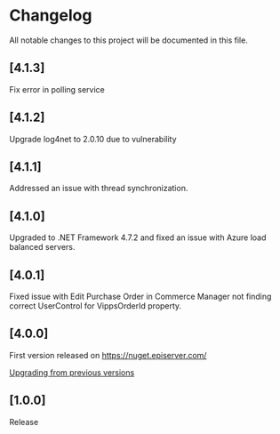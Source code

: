 # Changelog

All notable changes to this project will be documented in this file.

## [4.1.3]
Fix error in polling service

## [4.1.2]
Upgrade log4net to 2.0.10 due to vulnerability

## [4.1.1]
Addressed an issue with thread synchronization.

## [4.1.0]
Upgraded to .NET Framework 4.7.2 and fixed an issue with Azure load balanced servers.

## [4.0.1]
Fixed issue with Edit Purchase Order in Commerce Manager not finding correct UserControl for VippsOrderId property.

## [4.0.0]
First version released on https://nuget.episerver.com/

[Upgrading from previous versions](docs/upgrading.md)

## [1.0.0]

Release